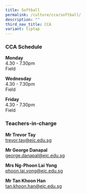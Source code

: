 ```yaml
---
title: Softball
permalink: /culture/cca/softball/
description: ""
third_nav_title: CCA
variant: tiptap
---
```

<h3><strong>CCA Schedule</strong></h3><p><strong>Monday</strong><br>4.30 - 7.30pm<br>Field</p><p><strong>Wednesday</strong><br>4.30 - 7.30pm<br>Field</p><p><strong>Friday</strong><br>4.30 - 7.30pm<br>Field</p><h3><strong>Teachers-in-charge</strong></h3><p><strong>Mr Trevor Tay</strong><br><a href="mailto:trevor.tay@ejc.edu.sg" rel="noopener noreferrer nofollow" target="_blank">trevor.tay@ejc.edu.sg</a></p><p><strong>Mr George Danapal</strong><br><a href="mailto:george.danapal@ejc.edu.sg" rel="noopener noreferrer nofollow" target="_blank">george.danapal@ejc.edu.sg</a></p><p><strong>Mrs Ng-Phoon Lai Yong</strong><br><a href="mailto:phoon.lai.yong@ejc.edu.sg" rel="noopener noreferrer nofollow" target="_blank">phoon.lai.yong@ejc.edu.sg</a></p><p><strong>Mr Tan Khoon Han</strong><br><a href="mailto:tan.khoon.han@ejc.edu.sg" rel="noopener noreferrer nofollow" target="_blank">tan.khoon.han@ejc.edu.sg</a></p>